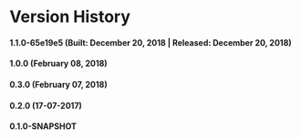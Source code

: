 # Version History


#### 1.1.0-65e19e5 (Built: December 20, 2018 | Released: December 20, 2018)

#### 1.0.0 (February 08, 2018)

#### 0.3.0 (February 07, 2018)

#### 0.2.0 (17-07-2017)

#### 0.1.0-SNAPSHOT